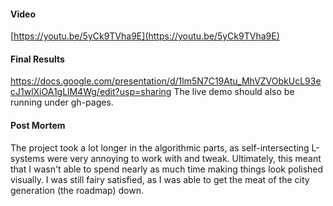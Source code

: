 #### Video
[https://youtu.be/5yCk9TVha9E](https://youtu.be/5yCk9TVha9E)

#### Final Results
https://docs.google.com/presentation/d/1lm5N7C19Atu_MhVZVObkUcL93ecJ1wlXiOA1gLlM4Wg/edit?usp=sharing
The live demo should also be running under gh-pages.

#### Post Mortem
The project took a lot longer in the algorithmic parts, as self-intersecting L-systems were very annoying to work with and tweak. Ultimately, this meant that I wasn't able to spend nearly as much time making things look polished visually. I was still fairy satisfied, as I was able to get the meat of the city generation (the roadmap) down.
